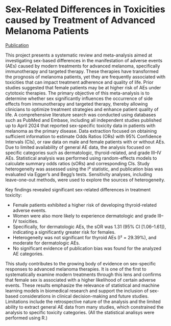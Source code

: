 # Sex-Related Differences in Toxicities caused by Treatment of Advanced Melanoma Patients
[Publication](https://osf.io/3t6fk/)

This project presents a systematic review and meta-analysis aimed at investigating sex-based differences in the manifestation of adverse events (AEs) caused by modern treatments for advanced melanoma, specifically immunotherapy and targeted therapy. These therapies have transformed the prognosis of melanoma patients, yet they are frequently associated with toxicities that can impact treatment adherence and quality of life. Prior studies suggested that female patients may be at higher risk of AEs under cytotoxic therapies. The primary objective of this meta-analysis is to determine whether sex significantly influences the occurrence of side effects from immunotherapy and targeted therapy, thereby allowing clinicians to optimize treatment strategies and enhance patient quality of life.
A comprehensive literature search was conducted using databases such as PubMed and Embase, including all independent studies published up to April 2024 that reported sex-specific toxicity data in patients with melanoma as the primary disease. Data extraction focused on obtaining sufficient information to estimate Odds Ratios (ORs) with 95% Confidence Intervals (CIs), or raw data on male and female patients with or without AEs. Due to limited availability of general AE data, the analysis focused on specific categories such as dermatologic, thyroid-related, and grade III–IV AEs.
Statistical analysis was performed using random-effects models to calculate summary odds ratios (sORs) and corresponding CIs. Study heterogeneity was assessed using the I² statistic, and publication bias was evaluated via Egger’s and Begg’s tests. Sensitivity analyses, including leave-one-out methods, were used to explore the sources of heterogeneity.

Key findings revealed significant sex-related differences in treatment toxicity:
- Female patients exhibited a higher risk of developing thyroid-related adverse events.
- Women were also more likely to experience dermatologic and grade III–IV toxicities.
- Specifically, for dermatologic AEs, the sOR was 1.31 (95% CI [1.06–1.61]), indicating a significantly greater risk for females.
- Heterogeneity was not significant for thyroid AEs (I² = 29.39%), and moderate for dermatologic AEs.
- No significant evidence of publication bias was found for the analyzed AE categories.

This study contributes to the growing body of evidence on sex-specific responses to advanced melanoma therapies. It is one of the first to systematically examine modern treatments through this lens and confirms that female sex is associated with a higher likelihood of certain adverse events. These results emphasize the relevance of statistical and machine learning models in biomedical research and support the inclusion of sex-based considerations in clinical decision-making and future studies.
Limitations include the retrospective nature of the analysis and the limited ability to extract general AE data from many studies, which constrained the analysis to specific toxicity categories.
 (All the statistical analisys were performed using R.)
